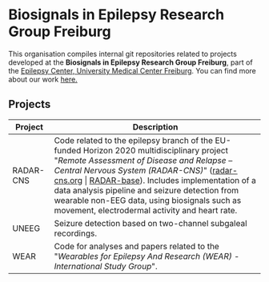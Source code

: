 # Biosignals in Epilepsy Research Group Freiburg

This organisation compiles internal git repositories related to projects developed at the **Biosignals in Epilepsy Research Group Freiburg**, part of the [Epilepsy Center, University Medical Center Freiburg](https://uniklinik-freiburg.de/epilepsy). 
You can find more about our work [here.](/profile/Digital_Health_Night_Poster_v5.pdf)

## Projects

| Project | Description |
|---|---|
| RADAR-CNS | Code related to the epilepsy branch of the EU-funded Horizon 2020 multidisciplinary project "*Remote Assessment of Disease and Relapse – Central Nervous System (RADAR-CNS)*" ([radar-cns.org](https://www.radar-cns.org/) \| [RADAR-base](https://github.com/RADAR-base)). Includes implementation of a data analysis pipeline and seizure detection from wearable non-EEG data, using biosignals such as movement, electrodermal activity and heart rate. |
| UNEEG | Seizure detection based on two-channel subgaleal recordings. |
| WEAR | Code for analyses and papers related to the "*Wearables for Epilepsy And Research (WEAR) - International Study Group*". |

